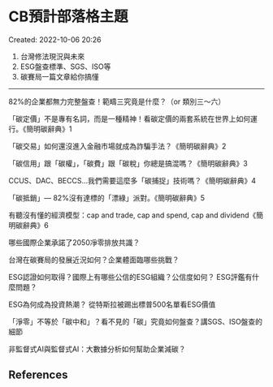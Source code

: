 # CB預計部落格主題
Created: 2022-10-06 20:26

1. 台灣修法現況與未來
2. ESG盤查標準、SGS、ISO等
3. 碳賽局一篇文章給你搞懂

---

82%的企業都無力完整盤查！範疇三究竟是什麼？（or 類別三～六）

「碳定價」不是專有名詞，而是一種精神！看碳定價的兩套系統在世界上如何運行。《簡明碳辭典》1

「碳交易」如何還沒進入金融市場就成為詐騙手法？《簡明碳辭典》2

「碳信用」跟「碳權」，「碳費」跟「碳稅」你總是搞混嗎？《簡明碳辭典》3

CCUS、DAC、BECCS…我們需要這麼多「碳捕捉」技術嗎？《簡明碳辭典》4

「碳抵銷」— 82%沒有達標的「漂綠」派對。《簡明碳辭典》5

有聽沒有懂的經濟模型：cap and trade, cap and spend, cap and dividend《簡明碳辭典》6

哪些國際企業承諾了2050凈零排放共識？

台灣在碳賽局的發展近況如何？企業體面臨哪些挑戰？

ESG認證如何取得？國際上有哪些公信的ESG組織？公信度如何？ ESG評鑑有什麼問題？

ESG為何成為投資熱潮？ 從特斯拉被踢出標普500名單看ESG價值

「淨零」不等於「碳中和」？看不見的「碳」究竟如何盤查？講SGS、ISO盤查的細節

非監督式AI與監督式AI：大數據分析如何幫助企業減碳？

## References
